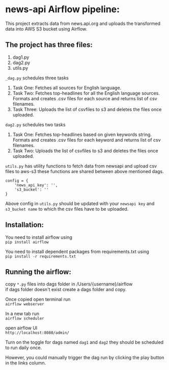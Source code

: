 # news-api Airflow pipeline:
This project extracts data from news.api.org and uploads the transformed data into AWS S3 bucket using Airflow.

## The project has three files:
1. dag1.py
2. dag2.py
3. utils.py

`_dag.py` schedules three tasks 
1. Task One: Fetches all sources for English language.
2. Task Two: Fetches top-headlines for all the English language sources. Formats and creates .csv files for each source and returns list of csv filenames.
3. Task Three: Uploads the list of csvfiles to s3 and deletes the files once uploaded.

`dag2.py` schedules two tasks
1. Task One: Fetches top-headlines based on given keywords string. Formats and creates .csv files for each keyword and returns list of csv filenames.
2. Task Two: Uploads the list of csvfiles to s3 and deletes the files once uploaded.

`utils.py` has utility functions to fetch data from newsapi and upload csv files to aws-s3 these functions are shared between above mentioned dags.

    config = {
        'news_api_key': '',
        's3_bucket': ''
    }

Above config in `utils.py` should be updated with your `newsapi key` and `s3_bucket name` to which the csv files have to be uploaded. 

## Installation:
You need to install airflow using<br/>
		`pip install airflow`

You need to install dependent packages from requirements.txt using<br/>
	`pip install -r requirements.txt`

## Running the airflow:
copy `*.py` files into dags folder in  /Users/{username}/airflow<br/>
if dags folder doesn't exist create a dags folder and copy.

Once copied open terminal run<br/>
	    `airflow webserver`

In a new tab run<br/>
		`airflow scheduler`

open airflow UI<br/>
	`http://localhost:8080/admin/`

Turn on the toggle for dags named `dag1` and `dag2` they should be scheduled to run daily once. 

However, you could manually trigger the dag run by clicking the play button in the links column.
